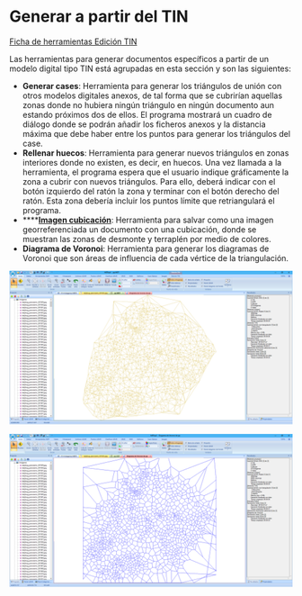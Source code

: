 # Generar a partir del TIN

[Ficha de herramientas Edición TIN](./)

Las herramientas para generar documentos específicos a partir de un modelo digital tipo TIN está agrupadas en esta sección y son las siguientes:

* **Generar cases**: Herramienta para generar los triángulos de unión con otros modelos digitales anexos, de tal forma que se cubrirían aquellas zonas donde no hubiera ningún triángulo en ningún documento aun estando próximos dos de ellos. El programa mostrará un cuadro de diálogo donde se podrán añadir los ficheros anexos y la distancia máxima que debe haber entre los puntos para generar los triángulos del case.
* **Rellenar huecos**: Herramienta para generar nuevos triángulos en zonas interiores donde no existen, es decir, en huecos. Una vez llamada a la herramienta, el programa espera que el usuario indique gráficamente la zona a cubrir con nuevos triángulos. Para ello, deberá indicar con el botón izquierdo del ratón la zona y terminar con el botón derecho del ratón. Esta zona debería incluir los puntos límite que retriangulará el programa.
* ****[**Imagen cubicación**](../../herramientas-de-edicion-de-la-triangulacion/imagen-cubicacion.md): Herramienta para salvar como una imagen georreferenciada un documento con una cubicación, donde se muestran las zonas de desmonte y terraplén por medio de colores.
* **Diagrama de Voronoi**: Herramienta para generar los diagramas de Voronoi que son áreas de influencia de cada vértice de la triangulación.

![Fichero con triangulación](<../../../.gitbook/assets/image (42).png>)

![Fichero con los diagramas de Voronoi de la triangulación anterior](<../../../.gitbook/assets/image (43).png>)
